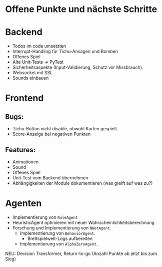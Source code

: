 # Offene Punkte und nächste Schritte

# Backend

* Todos im code umsetzten
* Interrupt-Handling für Tichu-Ansagen und Bomben
* Offenes Spiel
* Alte Unit-Tests -> PyTest
* Sicherheitsaspekte (Input-Validierung, Schutz vor Missbrauch).
* Websocket mit SSL
* Sounds einbauen

# Frontend

## Bugs:
* Tichu-Button nicht disable, obwohl Karten gespielt.
* Score-Anzeige bei negativen Punkten

## Features:
* Animationen
* Sound
* Offenes Spiel
* Unit-Test vom Backend übernehmen
* Abhängigkeiten der Module dokumentieren (was greift auf was zu?)

# Agenten
*   Implementierung von `RuleAgent`
*   HeuristicAgent optimieren mit neuer Wahrscheinlichkeitsberechnung 
*   Forschung und Implementierung von `NNetAgent`.
    *   Implementierung von `BehaviorAgent`.
        *   Brettspielwelt-Logs aufbereiten
    *   Implementierung von `AlphaZeroAgent`.

NEU: Decision Transformer, Return-to-go (Anzahl Punkte ab jetzt bis zum Sieg)